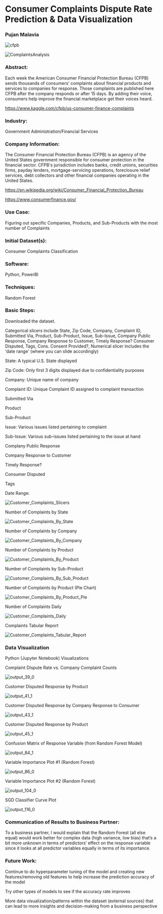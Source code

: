 # Consumer Complaints Dispute Rate Prediction & Data Visualization
### Pujan Malavia
![cfpb](https://user-images.githubusercontent.com/19572673/62312334-eba51900-b45b-11e9-87f0-ba0e94c8e402.png)


![ComplaintsAnalysis](https://user-images.githubusercontent.com/19572673/57265265-cebb9e00-7044-11e9-95f3-ef2625564c23.PNG)

### Abstract:
Each week the American Consumer Financial Protection Bureau (CFPB) sends thousands of consumers’ complaints about financial products and services to companies for response. Those complaints are published here CFPB after the company responds or after 15 days. By adding their voice, consumers help improve the financial marketplace get their voices heard.

https://www.kaggle.com/cfpb/us-consumer-finance-complaints

### Industry: 
Government Administration/Financial Services

### Company Information:
The Consumer Financial Protection Bureau (CFPB) is an agency of the United States government responsible for consumer protection in the financial sector. CFPB's jurisdiction includes banks, credit unions, securities firms, payday lenders, mortgage-servicing operations, foreclosure relief services, debt collectors and other financial companies operating in the United States. 

https://en.wikipedia.org/wiki/Consumer_Financial_Protection_Bureau

https://www.consumerfinance.gov/

### Use Case:
Figuring out specific Companies, Products, and Sub-Products with the most number of Complaints

### Initial Dataset(s):
Consumer Complaints Classification

### Software:
Python, PowerBI

### Techniques:

Random Forest

### Basic Steps:

Downloaded the dataset. 

Categorical slicers include State, Zip Code, Company, Complaint ID, Submitted Via, Product, Sub-Product, Issue, Sub-Issue, Company Public Response, Company Response to Customer, Timely Response? Consumer Disputed, Tags, Cons. Consent Provided?, Numerical slicer includes the 'date range' (where you can slide accordingly)

State: A typical U.S. State displayed

Zip Code: Only first 3 digits displayed due to confidentiality purposes

Company: Unique name of company

Complaint ID: Unique Complaint ID assigned to complaint transaction

Submitted Via

Product

Sub-Product

Issue: Various issues listed pertaining to complaint

Sub-Issue: Various sub-issues listed pertaining to the issue at hand

Complany Public Response

Company Response to Customer

Timely Response? 

Consumer Disputed

Tags

Date Range:

![Customer_Complaints_Slicers](https://user-images.githubusercontent.com/19572673/60402039-bdc86e00-9b57-11e9-8f48-39832bcb0c72.PNG)

Number of Complaints by State

![Customer_Complaints_By_State](https://user-images.githubusercontent.com/19572673/60402036-bdc86e00-9b57-11e9-92bf-a0087afb2532.PNG)

Number of Complaints by Company

![Customer_Complaints_By_Company](https://user-images.githubusercontent.com/19572673/60402033-bdc86e00-9b57-11e9-943d-ba0ad66150f2.PNG)

Number of Complaints by Product

![Customer_Complaints_By_Product](https://user-images.githubusercontent.com/19572673/60402034-bdc86e00-9b57-11e9-8839-0f8eabbc7e87.PNG)

Number of Complaints by Sub-Product

![Customer_Complaints_By_Sub_Product](https://user-images.githubusercontent.com/19572673/60402037-bdc86e00-9b57-11e9-8a9c-f4090c8e7e1d.PNG)

Number of Complaints by Product (Pie Chart)

![Customer_Complaints_By_Product_Pie](https://user-images.githubusercontent.com/19572673/60402035-bdc86e00-9b57-11e9-9930-a5b10e49d35f.PNG)

Number of Complaints Daily

![Customer_Complaints_Daily](https://user-images.githubusercontent.com/19572673/60402038-bdc86e00-9b57-11e9-88d0-5e19bc791d77.PNG)

Complaints Tabular Report

![Customer_Complaints_Tabular_Report](https://user-images.githubusercontent.com/19572673/60402040-bdc86e00-9b57-11e9-8fc2-63e932c2ec61.PNG)

### Data Visualization

Python (Jupyter Notebook) Visualizations

Complaint Dispute Rate vs. Company Complaint Counts

![output_39_0](https://user-images.githubusercontent.com/19572673/85910989-0f99e780-b7f0-11ea-893f-b9aeadc30280.png)

Customer Disputed Response by Product

![output_41_1](https://user-images.githubusercontent.com/19572673/85910990-10327e00-b7f0-11ea-96d2-6d3b74579cbd.png)

Customer Disputed Response by Company Response to Consumer

![output_43_1](https://user-images.githubusercontent.com/19572673/85910991-10327e00-b7f0-11ea-91e8-88a04671847e.png)

Customer Disputed Response by Product

![output_45_1](https://user-images.githubusercontent.com/19572673/85910992-10327e00-b7f0-11ea-883e-f2084773cc0a.png)

Confusion Matrix of Response Variable (from Random Forest Model)

![output_84_1](https://user-images.githubusercontent.com/19572673/85910993-10cb1480-b7f0-11ea-8c00-2008a75d9929.png)

Variable Importance Plot #1 (Random Forest)

![output_86_0](https://user-images.githubusercontent.com/19572673/85910994-10cb1480-b7f0-11ea-8ca2-e0b20757f984.png)

Variable Importance Plot #2 (Random Forest)

![output_104_0](https://user-images.githubusercontent.com/19572673/85910995-10cb1480-b7f0-11ea-84ee-735519623998.png)

SGD Classifier Curve Plot

![output_116_0](https://user-images.githubusercontent.com/19572673/85910996-10cb1480-b7f0-11ea-9251-545fc53b0225.png)

### Communication of Results to Business Partner:
To a business partner, I would explain that the Random Forest (all else equal) would work better for complex data (high variance, low bias) that’s a bit more unknown in terms of predictors’ effect on the response variable since it looks at all predictor variables equally in terms of its importance.

### Future Work:
Continue to do hyperparameter tuning of the model and creating new features/removing old features to help increase the prediction accuracy of the model

Try other types of models to see if the accuracy rate improves

More data visualization/patterns within the dataset (external sources) that can lead to more insights and decision-making from a business perspective
